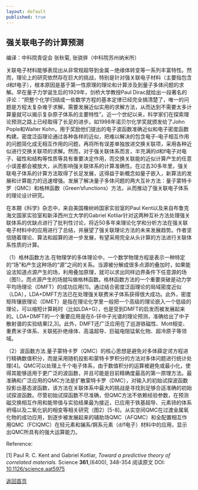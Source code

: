 ```yaml
---
layout: default
published: true
---
```


## 强关联电子的计算预测

编译：中科院青促会 张秋菊, 张骁骅（中科院苏州纳米所）

关联电子材料能够表现出从非常规超导到金属－绝缘体转变等一系列丰富特性。然而，理论上的研究依然存在巨大的挑战，特别是针对强关联电子材料（主要指包含d和f电子），根本原因是基于第一性原理的理论和计算涉及到量子多体问题的求解。早在量子力学诞生后的1929年，剑桥大学教授Paul Dirac就给出一段著名的评论：“把整个化学归结成一些数学方程的基本定律已经完全搞清楚了，唯一的问题是方程太复杂难于求解。需要发展近似实用的求解方法，从而达到不需要太多计算量就可以揭示复杂原子体系的主要特性”。近一个世纪以来，科学家们在探索理论预测之路上已经取得了长足的进步。如1998年诺贝尔化学奖就颁发给了John Pople和Walter Kohn，用于奖励他们提出的电子波函数准确近似和电子密度函数构建。密度泛函理论通过各种各样的近似，把难以解决的包含电子-电子相互作用的问题简化成无相互作用的问题，再将所有误差单独放进交换关联项，采用各种近似进行交换关联项的求解。然而，对于强关联体系而言，半充满的d和f电子对电子、磁性和结构等性质等具有重要决定作用，而交换关联能的近似计算产生的任意小误差都会被放大，从而影响强关联体系的计算准确性。在过去30多年里，强关联电子体系的计算方法取得了长足发展，这得益于新概念如量子嵌入，新算法的发展和计算能力的迅速增强。发展了解决量子多体问题的两大互补方法：量子蒙特卡罗（QMC）和格林函数（Green’sfunctions）方法，从而推动了强关联电子体系的理论设计研究。
 
在本期《科学》杂志中，来自美国橡树岭国家实验室的Paul Kent以及来自布鲁克海文国家实验室和新泽西州立大学的Gabriel Kotliar针对这两种互补方法处理强关联体系的优缺点进行了批判性讨论，将近50多年来理论化学和分析方法在强关联电子材料中的应用进行了总结，并展望了强关联理论方法的未来发展趋势。作者坚信随着理论、算法和超算的进一步发展，有望采用完全从头计算的方法进行关联体系性质的计算。

（1）格林函数方法.在物理学的多体理论中，一个数学物理方程是表示一种特定的“场”和产生这种场的“源”之间的关系。当源被分解成很多点源的叠加时，如果能设法知道点源产生的场，利用叠加原理，就可以求出同样边界条件下任意源的场（图1）。而点源产生的场就叫做格林函数。格林函数方法的一个重要突破是动力学平均场理论（DMFT）的成功应用[1]。通过结合密度泛函理论的局域密度近似（LDA），LDA+DMFT方法已在处理强关联费米子体系获得很大成功。此外，密度矩阵镶嵌理论（DMET）是指在理论化学里一般把一个高级的理论嵌入一个低级的理论，可以缩短计算耗时（比如LDA+G），也是受到DMFT的启发而被发展起来的。LDA+DMFT的一个重要应用是在δ-钚中子光谱的理论预测，准确给出了中子散射谱的实验结果[2,3]。此外，DMFT还广泛应用在了巡游铁磁性、Mott相变、重费米子体系、关联拓扑绝缘体、高温超导、巨磁电阻锰氧化物、超冷原子等领域。

（2）波函数方法.量子蒙特卡罗（QMC）的核心思想是避免对多体薛定谔方程进行精确数值积分，而是采用随机投影和蒙特卡罗积分的方法对多体问题进行统计处理[4]。QMC可以处理上千个电子体系，由于数值积分的运算被避免或最小化，使得其能够适用于更广泛的波函数，并且可能是目前精确度最高的第一原理方法。最准确和广泛应用的QMC方法是扩散蒙特卡罗（DMC），对输入的初始试探波函数投影出基态波函数，该方法在关联体系中最大的挑战是寻找到足够合适准确的初始试探波函数。尽管初始试探函数不尽准确，但QMC方法不依赖经验参数，在预测磁交换相互作用和能带值与实验结果最为接近，已应用于铁基超导、元素铈的体系坍塌以及二氧化钒的相变等相关研究（图2）[5-8]。从实空间QMC在过渡金属氧化物的成功应用，到逐步被发展起来的辅助场QMC（AFQMC）和全配置相互作用QMC（FCIQMC）在轻元素和镧系/锕系元素（d/f电子）材料中的应用，显示出QMC所具有的强大运算能力。

Reference: 

[1] Paul R. C. Kent and Gabriel Kotliar, *Toward a predictive theory of correlated materials.* Science **361**,(6400), 348-354
阅读原文 DOI: [10.1126/science.aat5975](https://science.sciencemag.org/content/361/6400/348)



[返回首页](./index.md)
